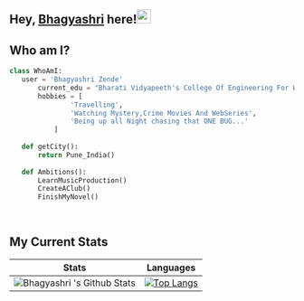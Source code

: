 ## Hey, [Bhagyashri](https://www.linkedin.com/in/bhagyashrizende/)  here!<img src="https://media.giphy.com/media/hvRJCLFzcasrR4ia7z/giphy.gif" width="25px">
 ## Who am I?
 ```python
 class WhoAmI:
 	user = 'Bhagyashri Zende'
		current_edu = "Bharati Vidyapeeth's College Of Engineering For Women,Pune"
		hobbies = [
				'Travelling',
				'Watching Mystery,Crime Movies And WebSeries',
				'Being up all Night chasing that ONE BUG...'
			]
	
	def getCity():
		return Pune_India()
	
	def Ambitions():
		LearnMusicProduction()
		CreateAClub()
		FinishMyNovel()
		
	
 ```
## My Current Stats

Stats | Languages
------| ----------
![Bhagyashri 's Github Stats](https://github-readme-stats.vercel.app/api?username=Bhagya3009&show_icons=true&theme=midnight-purple) |  [![Top Langs](https://github-readme-stats.vercel.app/api/top-langs/?username=Bhagya3009&layout=compact&theme=midnight-purple&langs_count=5)](https://github.com/Bhagya3009/github-readme-stats)
